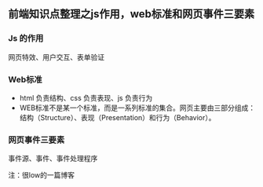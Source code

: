 前端知识点整理之js作用，web标准和网页事件三要素
---

### Js 的作用

网页特效、用户交互、表单验证

### Web标准

- html 负责结构、css 负责表现、js 负责行为
- WEB标准不是某一个标准，而是一系列标准的集合。网页主要由三部分组成：结构（Structure）、表现（Presentation）和行为（Behavior）。

### 网页事件三要素

事件源、事件、事件处理程序


注：很low的一篇博客
